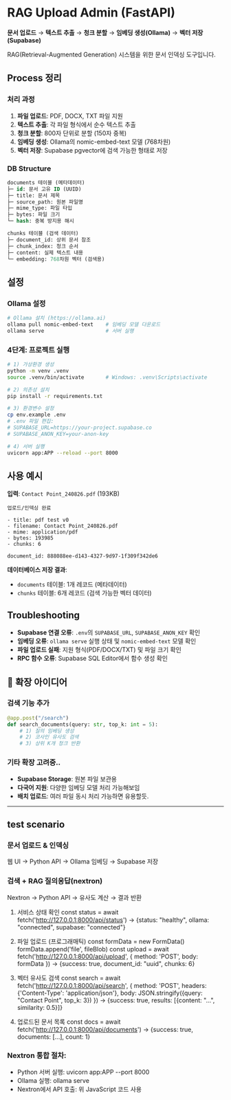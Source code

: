 # RAG Upload Admin (FastAPI)

**문서 업로드** → **텍스트 추출** → **청크 분할** → **임베딩 생성(Ollama)** → **벡터 저장(Supabase)**

RAG(Retrieval-Augmented Generation) 시스템을 위한 문서 인덱싱 도구입니다.

## Process 정리

### **처리 과정**

1. **파일 업로드**: PDF, DOCX, TXT 파일 지원
2. **텍스트 추출**: 각 파일 형식에서 순수 텍스트 추출
3. **청크 분할**: 800자 단위로 분할 (150자 중복)
4. **임베딩 생성**: Ollama의 nomic-embed-text 모델 (768차원)
5. **벡터 저장**: Supabase pgvector에 검색 가능한 형태로 저장

### **DB Structure**

```sql
documents 테이블 (메타데이터)
├─ id: 문서 고유 ID (UUID)
├─ title: 문서 제목
├─ source_path: 원본 파일명
├─ mime_type: 파일 타입
├─ bytes: 파일 크기
└─ hash: 중복 방지용 해시

chunks 테이블 (검색 데이터)
├─ document_id: 상위 문서 참조
├─ chunk_index: 청크 순서
├─ content: 실제 텍스트 내용
└─ embedding: 768차원 벡터 (검색용)
```

## 설정

### **Ollama 설정**

```bash
# Ollama 설치 (https://ollama.ai)
ollama pull nomic-embed-text    # 임베딩 모델 다운로드
ollama serve                    # 서버 실행
```

### **4단계: 프로젝트 실행**

```bash
# 1) 가상환경 생성
python -m venv .venv
source .venv/bin/activate       # Windows: .venv\Scripts\activate

# 2) 의존성 설치
pip install -r requirements.txt

# 3) 환경변수 설정
cp env.example .env
# .env 파일 편집:
# SUPABASE_URL=https://your-project.supabase.co
# SUPABASE_ANON_KEY=your-anon-key

# 4) 서버 실행
uvicorn app:APP --reload --port 8000
```

## 사용 예시

**입력**: `Contact Point_240826.pdf` (193KB)

```
업로드/인덱싱 완료

- title: pdf test v0
- filename: Contact Point_240826.pdf
- mime: application/pdf
- bytes: 193985
- chunks: 6

document_id: 888088ee-d143-4327-9d97-1f309f342de6
```

**데이터베이스 저장 결과**:

- `documents` 테이블: 1개 레코드 (메타데이터)
- `chunks` 테이블: 6개 레코드 (검색 가능한 벡터 데이터)

## Troubleshooting

- **Supabase 연결 오류**: `.env`의 `SUPABASE_URL`, `SUPABASE_ANON_KEY` 확인
- **임베딩 오류**: `ollama serve` 실행 상태 및 `nomic-embed-text` 모델 확인
- **파일 업로드 실패**: 지원 형식(PDF/DOCX/TXT) 및 파일 크기 확인
- **RPC 함수 오류**: Supabase SQL Editor에서 함수 생성 확인

## 🚀 확장 아이디어

### **검색 기능 추가**

```python
@app.post("/search")
def search_documents(query: str, top_k: int = 5):
    # 1) 질의 임베딩 생성
    # 2) 코사인 유사도 검색
    # 3) 상위 K개 청크 반환
```

### **기타 확장 고려중..**

- **Supabase Storage**: 원본 파일 보관용
- **다국어 지원**: 다양한 임베딩 모델 처리 가능해보임
- **배치 업로드**: 여러 파일 동시 처리 가능하면 유용할듯.

---

## test scenario

### 문서 업로드 & 인덱싱

웹 UI → Python API → Ollama 임베딩 → Supabase 저장

### 검색 + RAG 질의응답(nextron)

Nextron → Python API → 유사도 계산 → 결과 반환

1. 서비스 상태 확인
   const status = await fetch('http://127.0.0.1:8000/api/status')
   → {status: "healthy", ollama: "connected", supabase: "connected"}

2. 파일 업로드 (프로그래매틱)
   const formData = new FormData()
   formData.append('file', fileBlob)
   const upload = await fetch('http://127.0.0.1:8000/api/upload', {
   method: 'POST', body: formData
   })
   → {success: true, document_id: "uuid", chunks: 6}

3. 벡터 유사도 검색
   const search = await fetch('http://127.0.0.1:8000/api/search', {
   method: 'POST',
   headers: {'Content-Type': 'application/json'},
   body: JSON.stringify({query: "Contact Point", top_k: 3})
   })
   → {success: true, results: [{content: "...", similarity: 0.5}]}

4. 업로드된 문서 목록
   const docs = await fetch('http://127.0.0.1:8000/api/documents')
   → {success: true, documents: [...], count: 1}

### Nextron 통합 절차:

- Python 서버 실행: uvicorn app:APP --port 8000
- Ollama 실행: ollama serve
- Nextron에서 API 호출: 위 JavaScript 코드 사용
